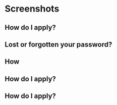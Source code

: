 



# Screenshots

## How do I apply?



## Lost or forgotten your password?



## How 



## How do I apply?



## How do I apply?


